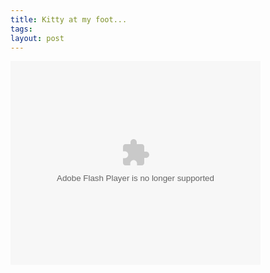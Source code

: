 ```yaml
---
title: Kitty at my foot...
tags: 
layout: post
---
```

<embed style="width:400px; height:326px;" id="VideoPlayback" align="middle" type="application/x-shockwave-flash" src="http://video.google.com/googleplayer.swf?videoUrl=http%3A%2F%2Fvp.video.google.com%2Fvideodownload%3Fversion%3D0%26secureurl%3DvwAAAG7ggqAHSiJjpW0D3w4aYTVyTIF_4wWSnINir0bA0JoRtukBw_VR8cR1RLf_74KtDSJ7TrH53wxhzrxuChG_QiQHUy3wKc8rvTI6pgLM5VJ2u-BEceG6_CmTjzPhC_UmtAj6JIYvaMM_sJuV2c3Gm_rPiMJe6L9McROhOsnQpaT2Ty9T0QkXhTQZ15JfWPuUBOYuqUR1VcCSQba43MsfXnzIaOjB85QATQWPPTDjgHFBj6C0oVkm4oKbJexnfkCyEg%26sigh%3DYHfOv-vys_jALHjLdiSGTbzBLs0%26begin%3D0%26len%3D71833%26docid%3D3719908412199702049&thumbnailUrl=http%3A%2F%2Fvideo.google.com%2FThumbnailServer%3Fapp%3Dvss%26contentid%3D3ab1012df8e4e0bb%26second%3D5%26itag%3Dw320%26urlcreated%3D1149191552%26sigh%3DSrtfFZRzNnbtWd9clI_Tw8ir0So&amp;playerId=3719908412199702049" allowscriptaccess="sameDomain" quality="best" bgcolor="#ffffff" scale="noScale" wmode="window" salign="TL" flashvars="playerMode=embedded"> </embed>

